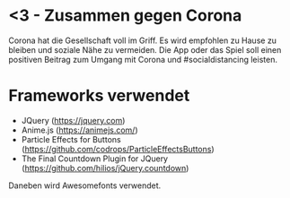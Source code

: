 # <3 - Zusammen gegen Corona

Corona hat die Gesellschaft voll im Griff. Es wird empfohlen zu Hause zu bleiben und soziale Nähe zu vermeiden. 
Die App oder das Spiel soll einen positiven Beitrag zum Umgang mit Corona und #socialdistancing leisten.

# Frameworks verwendet
- JQuery (https://jquery.com)
- Anime.js (https://animejs.com/)
- Particle Effects for Buttons (https://github.com/codrops/ParticleEffectsButtons)
- The Final Countdown Plugin for JQuery (https://github.com/hilios/jQuery.countdown)

Daneben wird Awesomefonts verwendet.